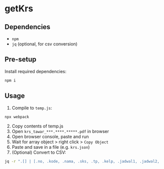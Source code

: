# getKrs
## Dependencies
- `npm`
- `jq` (optional, for csv conversion)

## Pre-setup
Install required dependencies:
```bash
npm i
```

## Usage
1. Compile to `temp.js`:
```bash
npx webpack
```
2. Copy contents of temp.js
3. Open `krs_tawar_***.****.*****.pdf` in browser
4. Open browser console, paste and run
5. Wait for array object > right click > `Copy Object`
6. Paste and save in a file (e.g. `krs.json`)
7. (Optional) Convert to CSV:
```bash
jq -r ".[] | [.no, .kode, .nama, .sks, .tp, .kelp, .jadwal1, .jadwal2, .jadwal3, .jam] | @csv" krs.json > krs.csv
```
